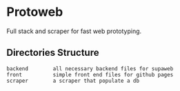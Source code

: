 # Protoweb
Full stack and scraper for fast web prototyping.

## Directories Structure
    backend        all necessary backend files for supaweb
    front          simple front end files for github pages
    scraper        a scraper that populate a db
